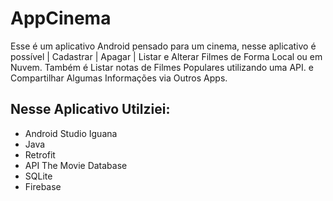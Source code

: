# AppCinema 

Esse é um aplicativo Android pensado para um cinema, nesse aplicativo é possível |
Cadastrar | Apagar | Listar e Alterar Filmes de Forma Local ou em Nuvem. Também é
Listar notas de Filmes Populares utilizando uma API. e Compartilhar Algumas Informações via Outros Apps.


## Nesse Aplicativo Utilziei:

- Android Studio Iguana
- Java
- Retrofit
- API The Movie Database
- SQLite
- Firebase 
